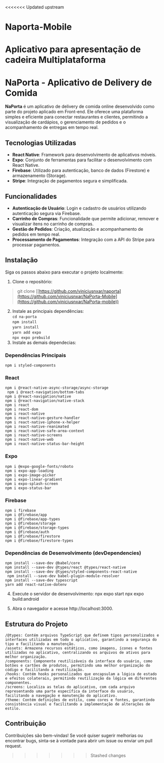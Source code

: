 <<<<<<< Updated upstream
# Naporta-Mobile
Aplicativo para apresentação de cadeira Multiplataforma
=======
# NaPorta - Aplicativo de Delivery de Comida

**NaPorta** é um aplicativo de delivery de comida online desenvolvido como parte do projeto aplicado em Front-end. Ele oferece uma plataforma simples e eficiente para conectar restaurantes e clientes, permitindo a visualização de cardápios, o gerenciamento de pedidos e o acompanhamento de entregas em tempo real.

## Tecnologias Utilizadas

- **React Native**: Framework para desenvolvimento de aplicativos móveis.
- **Expo**: Conjunto de ferramentas para facilitar o desenvolvimento com React Native.
- **Firebase**: Utilizado para autenticação, banco de dados (Firestore) e armazenamento (Storage).
- **Stripe**: Integração de pagamentos segura e simplificada.

## Funcionalidades

- **Autenticação de Usuário**: Login e cadastro de usuários utilizando autenticação segura via Firebase.
- **Carrinho de Compras**: Funcionalidade que permite adicionar, remover e visualizar itens no carrinho de compras.
- **Gestão de Pedidos**: Criação, atualização e acompanhamento de pedidos em tempo real.
- **Processamento de Pagamentos**: Integração com a API do Stripe para processar pagamentos.

## Instalação

Siga os passos abaixo para executar o projeto localmente:

1. Clone o repositório:

   
> git clone [[https://github.com/viniciusnxar/naporta](https://github.com/viniciusnxar/NaPorta-Mobile](https://github.com/viniciusnxar/NaPorta-mobile))

2. Instale as principais dependências:\
`
cd na-porta
`\
`
npm install
`\
`
yarn install
`\
`
yarn add expo
`\
`
npx expo prebuild
`
4. Instale as demais dependecias:

### Dependências Principais
`
npm i styled-components
`
### React 
`
npm i @react-native-async-storage/async-storage 
`\
` 
npm i @react-navigation/bottom-tabs 
`\
`
npm i @react-navigation/native 
`\
`
npm i @react-navigation/native-stack 
`\
`
npm i react 
`\
`
npm i react-dom 
`\
`
npm i react-native 
`\
`
npm i react-native-gesture-handler 
`\
`
npm i react-native-iphone-x-helper 
`\
`
npm i react-native-reanimated 
`\
`
npm i react-native-safe-area-context 
`\
`
npm i react-native-screens 
`\
`
npm i react-native-web  
`\
`
npm i react-native-status-bar-height
`

### Expo
`
npm i @expo-google-fonts/roboto
`\
`
npm i expo-app-loading 
`\
`
npm i expo-image-picker 
`\
`
npm i expo-linear-gradient 
`\
`
npm i expo-splash-screen 
`\
`
npm i expo-status-bar 
`

### Firebase
`
npm i firebase
` \
`
npm i @firebase/app
`\
`
npm i @firebase/app-types
`\
`
npm i @firebase/storage
`\
`
npm i @firebase/storage-types
`\
`
npm i @firebase/auth
`\
`
npm i @firebase/firestore
`\
`
npm i @firebase/firestore-types
`
### Dependências de Desenvolvimento (devDependencies)
`
npm install --save-dev @babel/core 
`\
`
npm install --save-dev @types/react @types/react-native 
`\
`
npm install --save-dev @types/styled-components-react-native
`\
` 
npm install --save-dev babel-plugin-module-resolver 
`\
`
npm install --save-dev typescript
`\
`
yarn add react-native-dotenv
`

4. Execute o servidor de desenvolvimento:
npx expo start
npx expo build:android

5. Abra o navegador e acesse http://localhost:3000.



## Estrutura do Projeto

    /@types: Contém arquivos TypeScript que definem tipos personalizados e interfaces utilizadas em todo o aplicativo, garantindo a segurança do tipo e facilitando a manutenção.
    /assets: Armazena recursos estáticos, como imagens, ícones e fontes utilizadas no aplicativo, centralizando os arquivos de ativos para melhor organização.
    /components: Componente reutilizáveis da interface do usuário, como botões e cartões de produtos, permitindo uma melhor organização do código e facilitando a reutilização.
    /hooks: Contém hooks personalizados que encapsulam a lógica de estado e efeitos colaterais, permitindo reutilização da lógica em diferentes componentes.
    /screens: Localiza as telas do aplicativo, com cada arquivo representando uma parte específica da interface do usuário, facilitando a navegação e manutenção do aplicativo.
    /theme: Contém definições de estilo, como cores e fontes, garantindo consistência visual e facilitando a implementação de alterações de estilo.

## Contribuição

Contribuições são bem-vindas! Se você quiser sugerir melhorias ou encontrar bugs, sinta-se à vontade para abrir um issue ou enviar um pull request.
>>>>>>> Stashed changes
